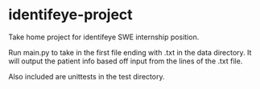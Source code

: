 # identifeye-project

Take home project for identifeye SWE internship position.

Run main.py to take in the first file ending with .txt in the data directory.
It will output the patient info based off input from the lines of the .txt file.

Also included are unittests in the test directory.

